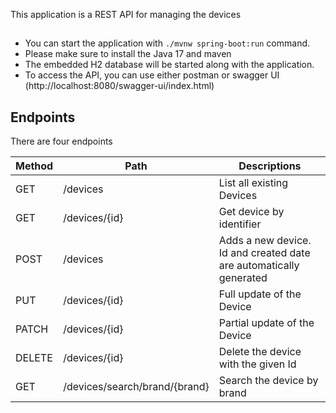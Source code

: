 This application is a REST API for managing the devices

##

- You can start the application with `./mvnw spring-boot:run` command.
- Please make sure to install the Java 17 and maven
- The embedded H2 database will be started along with the application.
- To access the API, you can use either postman or swagger UI (http://localhost:8080/swagger-ui/index.html)


## Endpoints

There are four endpoints

| Method | Path          | Descriptions                                                       |
|--------|---------------|--------------------------------------------------------------------|
| GET    | /devices      | List all existing Devices                                          |   
| GET    | /devices/{id} | Get device by identifier                                           |   
| POST   | /devices      | Adds a new device. Id and created date are automatically generated |
| PUT    | /devices/{id} | Full update of the Device                                          | 
| PATCH |  /devices/{id} | Partial update of the Device                                       |
| DELETE | /devices/{id} | Delete the device with the given Id                                |
| GET | /devices/search/brand/{brand}| Search the device by brand |
